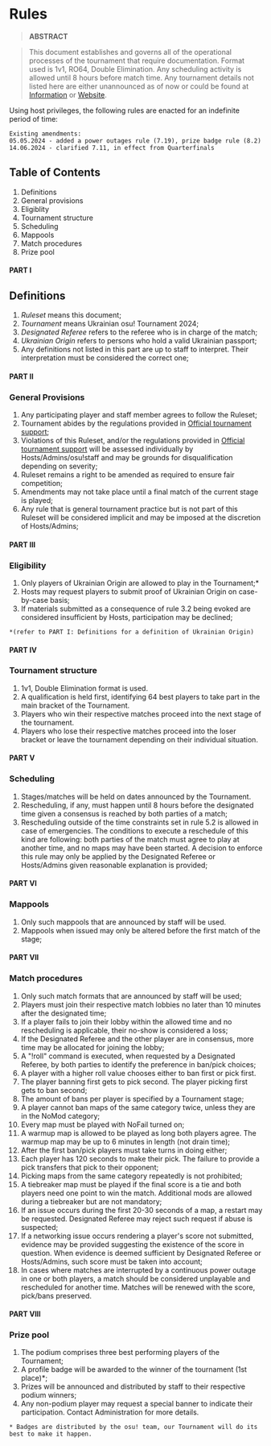 # Rules

> **ABSTRACT**

> This document establishes and governs all of the operational processes of the tournament that require documentation. Format used is 1v1, RO64, Double Elimination. Any scheduling activity is allowed until 8 hours before match time. Any tournament details not listed here are either unannounced as of now or could be found at [Information](https://osu.ppy.sh/community/forums/topics/1912855?n=1) or [Website](https://osuukraine.com/). 

Using host privileges, the following rules are enacted for an indefinite period of time:

```
Existing amendments:
05.05.2024 - added a power outages rule (7.19), prize badge rule (8.2)
14.06.2024 - clarified 7.11, in effect from Quarterfinals
```

## Table of Contents
1. Definitions
2. General provisions
3. Eligiblity
4. Tournament structure
5. Scheduling
6. Mappools
7. Match procedures
8. Prize pool

#### PART I
## Definitions
1. *Ruleset* means this document;
2. *Tournament* means Ukrainian osu! Tournament 2024;
3. *Designated Referee* refers to the referee who is in charge of the match;
4. *Ukrainian Origin* refers to persons who hold a valid Ukrainian passport;
5. Any definitions not listed in this part are up to staff to interpret. Their interpretation must be considered the correct one;

#### PART II
### General Provisions
1. Any participating player and staff member agrees to follow the Ruleset;
2. Tournament abides by the regulations provided in [Official tournament support](https://osu.ppy.sh/wiki/en/Tournaments/Official_support#staff);
3. Violations of this Ruleset, and/or the regulations provided in [Official tournament support](https://osu.ppy.sh/wiki/en/Tournaments/Official_support#staff) will be assessed individually by Hosts/Admins/osu!staff and may be grounds for disqualification depending on severity;
4. Ruleset remains a right to be amended as required to ensure fair competition;
5. Amendments may not take place until a final match of the current stage is played;
6. Any rule that is general tournament practice but is not part of this Ruleset will be considered implicit and may be imposed at the discretion of Hosts/Admins;

#### PART III
### Eligibility
1. Only players of Ukrainian Origin are allowed to play in the Tournament;*
2. Hosts may request players to submit proof of Ukrainian Origin on case-by-case basis;
3. If materials submitted as a consequence of rule 3.2 being evoked are considered insufficient by Hosts, participation may be declined;

`*(refer to PART I: Definitions for a definition of Ukrainian Origin)`

#### PART IV
### Tournament structure
1. 1v1, Double Elimination format is used.
2. A qualification is held first, identifying 64 best players to take part in the main bracket of the Tournament.
3. Players who win their respective matches proceed into the next stage of the tournament.
4. Players who lose their respective matches proceed into the loser bracket or leave the tournament depending on their individual situation.

#### PART V
### Scheduling
1. Stages/matches will be held on dates announced by the Tournament.
2. Rescheduling, if any, must happen until 8 hours before the designated time given a consensus is reached by both parties of a match;
3. Rescheduling outside of the time constraints set in rule 5.2 is allowed in case of emergencies. The conditions to execute a reschedule of this kind are following: both parties of the match must agree to play at another time, and no maps may have been started. A decision to enforce this rule may only be applied by the Designated Referee or Hosts/Admins given reasonable explanation is provided;

#### PART VI
### Mappools
1. Only such mappools that are announced by staff will be used.
2. Mappools when issued may only be altered before the first match of the stage;

#### PART VII
### Match procedures
1. Only such match formats that are announced by staff will be used;
2. Players must join their respective match lobbies no later than 10 minutes after the designated time;
3. If a player fails to join their lobby within the allowed time and no rescheduling is applicable, their no-show is considered a loss;
4. If the Designated Referee and the other player are in consensus, more time may be allocated for joining the lobby;
5. A "!roll" command is executed, when requested by a Designated Referee, by both parties to identify the preference in ban/pick choices;
6. A player with a higher roll value chooses either to ban first or pick first.
7. The player banning first gets to pick second. The player picking first gets to ban second;
8. The amount of bans per player is specified by a Tournament stage;
9. A player cannot ban maps of the same category twice, unless they are in the NoMod category;
10. Every map must be played with NoFail turned on;
11. A warmup map is allowed to be played as long both players agree. The warmup map may be up to 6 minutes in length (not drain time);
12. After the first ban/pick players must take turns in doing either; 
13. Each player has 120 seconds to make their pick. The failure to provide a pick transfers that pick to their opponent;
14. Picking maps from the same category repeatedly is not prohibited;
15. A tiebreaker map must be played if the final score is a tie and both players need one point to win the match. Additional mods are allowed during a tiebreaker but are not mandatory;
16. If an issue occurs during the first 20-30 seconds of a map, a restart may be requested. Designated Referee may reject such request if abuse is suspected;
17. If a networking issue occurs rendering a player's score not submitted, evidence may be provided suggesting the existence of the score in question. When evidence is deemed sufficient by Designated Referee or Hosts/Admins, such score must be taken into account;
18. In cases where matches are interrupted by a continuous power outage in one or both players, a match should be considered unplayable and rescheduled for another time. Matches will be renewed with the score, pick/bans preserved.

#### PART VIII
### Prize pool
1. The podium comprises three best performing players of the Tournament;
2. A profile badge will be awarded to the winner of the tournament (1st place)*;
3. Prizes will be announced and distributed by staff to their respective podium winners;
4. Any non-podium player may request a special banner to indicate their participation. Contact Administration for more details.

`* Badges are distributed by the osu! team, our Tournament will do its best to make it happen.`